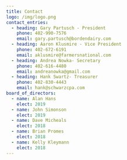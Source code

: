 ```yaml
---
title: Contact
logo: /img/logo.png
contact_entries:
  - heading: Gary Partusch - President
    phone: 402-990-7576 
    email: gary.partusch@bordendairy.com
  - heading: Aaron Klusmire - Vice President
    phone: 402-672-6191
    email: aklusmire@farmersnational.com
  - heading: Andrea Nowka- Secretary
    phone: 402-616-4480
    email: andreanowka@gmail.com
  - heading: Hank Swartz- Treasurer
    phone: 402-830-4443
    email: hank@schwarzcpa.com
board_of_directors:
  - name: Alan Hans
    elect: 2019
  - name: John Simonson
    elect: 2019
  - name: Dave Micheals
    elect: 2018
  - name: Brian Promes
    elect: 2018
  - name: Kelly Kleymann
    elect: 2018
---
```


